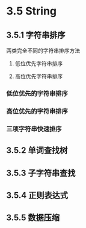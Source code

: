 # 3.5 String

## 3.5.1 字符串排序
两类完全不同的字符串排序方法
1. 低位优先字符串排序

2. 高位优先字符串排序
### 低位优先的字符串排序




### 高位优先的字符串排序


### 三项字符串快速排序



## 3.5.2 单词查找树
## 3.5.3 子字符串查找
## 3.5.4 正则表达式
## 3.5.5 数据压缩

